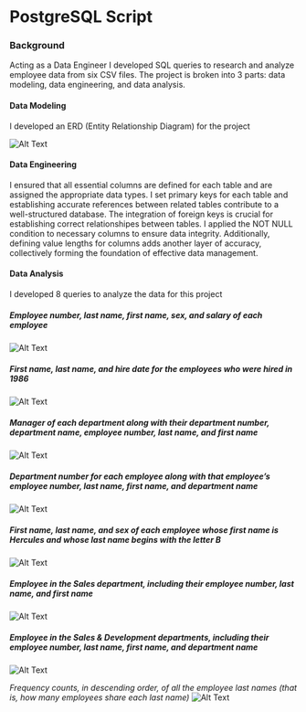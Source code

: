 # PostgreSQL Script

### Background 
Acting as a Data Engineer I developed SQL queries to research and analyze employee data from six CSV files. The project is broken into 3 parts: data modeling, data engineering, and data analysis.

#### Data Modeling

I developed an ERD (Entity Relationship Diagram) for the project

![Alt Text](https://github.com/peatk/SQL-Challenge/blob/main/EmployeeSQL/data/ERD.png)

#### Data Engineering

I ensured that all essential columns are defined for each table and are assigned the appropriate data types. I set primary keys for each table and establishing accurate references between related tables contribute to a well-structured database. The integration of foreign keys is crucial for establishing correct relationshipes between tables. I applied the NOT NULL condition to necessary columns to ensure data integrity. Additionally, defining value lengths for columns adds another layer of accuracy, collectively forming the foundation of effective data management.

#### Data Analysis
I developed 8 queries to analyze the data for this project


##### _Employee number, last name, first name, sex, and salary of each employee_

![Alt Text](https://github.com/peatk/SQL-Challenge/blob/main/EmployeeSQL/data/employee_list(1).png)


##### _First name, last name, and hire date for the employees who were hired in 1986_

![Alt Text](https://github.com/peatk/SQL-Challenge/blob/main/EmployeeSQL/data/1986_hire_date(2).png)


##### _Manager of each department along with their department number, department name, employee number, last name, and first name_

![Alt Text](https://github.com/peatk/SQL-Challenge/blob/main/EmployeeSQL/data/dept_manager(3).png)


##### _Department number for each employee along with that employee’s employee number, last name, first name, and department name_

![Alt Text](https://github.com/peatk/SQL-Challenge/blob/main/EmployeeSQL/data/deptid_empno(4).png)


##### _First name, last name, and sex of each employee whose first name is Hercules and whose last name begins with the letter B_

![Alt Text](https://github.com/peatk/SQL-Challenge/blob/main/EmployeeSQL/data/hercules(5).png)


##### _Employee in the Sales department, including their employee number, last name, and first name_

![Alt Text](https://github.com/peatk/SQL-Challenge/blob/main/EmployeeSQL/data/sales_team(6).png)


##### _Employee in the Sales & Development departments, including their employee number, last name, first name, and department name_

![Alt Text](https://github.com/peatk/SQL-Challenge/blob/main/EmployeeSQL/data/sales_and_development_dept(7).png)


_Frequency counts, in descending order, of all the employee last names (that is, how many employees share each last name)_
![Alt Text](https://github.com/peatk/SQL-Challenge/blob/main/EmployeeSQL/data/last_name_totals(8).png)


